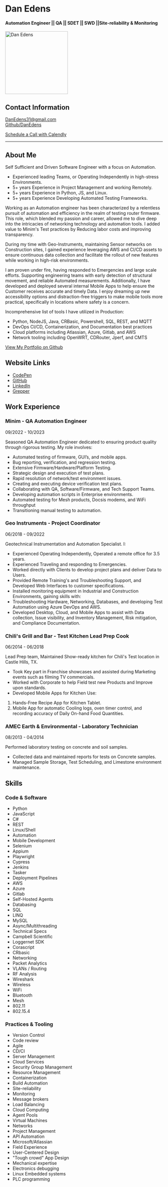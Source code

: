 # Dan Edens

#### Automation Engineer || QA || SDET || SWD ||Site-reliability & Monitoring  
<img src="https://avatars.githubusercontent.com/u/48360111?v=4" alt="Dan Edens" width="200">  

## Contact Information
DanEdens31@gmail.com  
[Github/DanEdens](https://github.com/DanEdens)  


[Schedule a Call with Calendly](https://calendly.com/danedens)  


---

## About Me
Self Sufficient and Driven Software Engineer with a focus on Automation.

- Experienced leading Teams, or Operating Independently in high-stress Environments.
- 5+ years Experience in Project Management and working Remotely.
- 5+ years Experience in Python, JS, and Linux.
- 5+ years Experience Developing Automated Testing Frameworks.

Working as an Automation engineer has been characterized by a relentless pursuit of automation and efficiency in the realm of testing router firmware. This role, which blended my passion and career, allowed me to dive deep into the intricacies of networking technology and automation tools. I added value to Minim's Test practices by Reducing labor costs and improving transparency.

During my time with Geo-Instruments, maintaining Sensor networks on Construction sites, I gained experience leveraging AWS and CI/CD assets to ensure continuous data collection and facilitate the rollout of new features while working in high-risk environments.

I am proven under fire, having responded to Emergencies and large scale efforts. Supporting engineering teams with early detection of structural movement, and reliable Automated measurements. Additionally, I have developed and deployed several internal Mobile Apps to help ensure the Customer receives accurate and timely Data. I enjoy dreaming up new accessibility options and distraction-free triggers to make mobile tools more practical, specifically in locations where safety is a concern.

Incomprehensive list of tools I have utilized in Production:
- Python, NodeJS, Java, CRBasic, Powershell, SQL, REST, and MQTT
- DevOps CI/CD, Containerization, and Documentation best practices
- Cloud platforms including Atlassian, Azure, Gitlab, and AWS
- Network tooling including OpenWRT, CDRouter, Jperf, and CMTS

[View My Portfolio on Github](https://github.com/DanEdens/Resume/tree/main/Portfolio)


## Website Links
- [CodePen](https://codepen.io/danedens/full/ZExrjqV)
- [GitHub](https://github.com/DanEdens/Resume)
- [LinkedIn](https://www.linkedin.com/in/danedens/)
- [Grepper](https://www.grepper.com/profile/dan-edens)



## Work Experience

### Minim - QA Automation Engineer
09/2022 - 10/2023

Seasoned QA Automation Engineer dedicated to ensuring product quality through rigorous testing. My role involves:

- Automated testing of firmware, GUI’s, and mobile apps.
- Bug reporting, verification, and regression testing.
- Extensive Firmware/Hardware/Platform Testing.
- Strategic design and execution of test plans.
- Rapid resolution of network/test environment issues.
- Creating and executing device verification test plans.
- Collaborating with QA, Software/Firmware, and Tech Support Teams.
- Developing automation scripts in Enterprise environments.
- Automated testing for Mesh products, Docsis modems, and WiFi throughput
- Transitioning manual testing to automation.

### Geo Instruments - Project Coordinator
06/2018 - 09/2022

Geotechnical Instrumentation and Automation Specialist. I:

- Experienced Operating Independently, Operated a remote office for 3.5 years.  
- Experienced Traveling and responding to Emergencies.  
- Worked directly with Clients to develop project plans and deliver Data to Users.  
- Provided Remote Training's and Troubleshooting Support, and Developed Web Interfaces to customer specifications.  
- Installed monitoring equipment in Industrial and Construction Environments, gaining skills with:  
- Troubleshooting Hardware, Networking, Databases, and developing Test Automation using Azure DevOps and AWS.  
- Developed Desktop, Cloud, and Mobile Apps to assist with Data collection, Issue visibility, and Inventory Management, Risk mitigation, and Compliance Documentation.  

### Chili's Grill and Bar - Test Kitchen Lead Prep Cook
06/2014 - 06/2018

Lead Prep team, Maintained Show-ready kitchen for Chili's Test location in Castle Hills, TX.

- Took Key part in Franchise showcases and assisted during Marketing events such as filming TV commercials.
- Worked with Corporate to help Field test new Products and Improve upon standards.
- Developed Mobile Apps for Kitchen Use:
 1. Hands-Free Recipe App for Kitchen Tablet.
 2. Mobile App for automatic Cooling logs, oven timer control, and recording accuracy of Daily On-hand Food Quantities.

### AMEC Earth & Environmental - Laboratory Technician
08/2013 - 04/2014

Performed laboratory testing on concrete and soil samples.

- Collected data and maintained reports for tests on Concrete samples.
- Managed Sample Storage, Test Scheduling, and Limestone environment maintenance.

## Skills

### Code & Software

- Python
- JavaScript
- C#
- REST
- Linux/Shell
- Automation
- Mobile Development
- Selenium  
- Appium  
- Playwright  
- Cypress  
- Jenkins  
- Tasker  
- Deployment Pipelines 
- AWS  
- Azure  
- Gitlab  
- Self-Hosted Agents  
- Databasing  
- SQL  
- LINQ  
- MySQL  
- Async/Multithreading  
- Technical Specs 
- Campbell Scientific
- Loggernet SDK
- Corascript
- CRbasic
- Networking
- Packet Analytics
- VLANs / Routing
- RF Analysis
- Wireshark
- Wireless
- WiFi
- Bluetooth
- Mesh
- 802.11
- 802.15.4


### Practices & Tooling

- Version Control
- Code review
- Agile
- CD/CI
- Server Management
- Cloud Services
- Security Group Management
- Resource Management
- Containerization
- Build Automation
- Site-reliability
- Monitoring
- Message brokers
- Load Balancing
- Cloud Computing
- Agent Pools
- Virtual Machines
- Networks
- Project Management
- API Automation
- Microsoft/Atlassian
- Field Experience
- User-Centered Design
- "Tough crowd" App Design
- Mechanical expertise
- Electronics debugging
- Linux Embedded systems
- PLC programming

